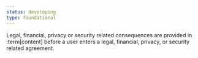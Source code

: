 ```yaml
---
status: developing
type: foundational
---
```


Legal, financial, privacy or security related consequences are provided in :term[content] before a user enters a legal, financial, privacy, or security related agreement.